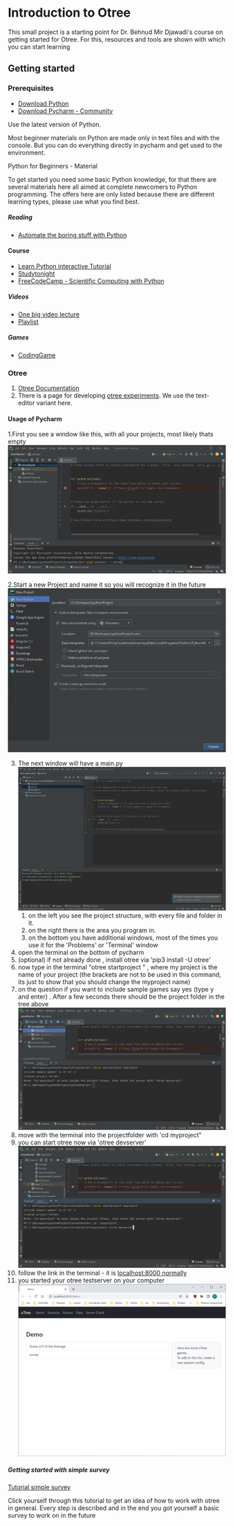 # Introduction to Otree

This small project is a starting point for Dr. Behnud Mir Djawadi's course on getting started for Otree.
For this, resources and tools are shown with which you can start learning 

## Getting started

### Prerequisites 

- [Download Python](https://www.python.org/downloads/)
- [Download Pycharm - Community](https://www.jetbrains.com/de-de/pycharm/download) 

Use the latest version of Python.

Most beginner materials on Python are made only in text files and with the console. But you can do everything directly in pycharm and get used to the environment.

 Python for Beginners - Material

To get started you need some basic Python knowledge, for that there are several materials here all aimed at complete newcomers to Python programming. The offers here are only listed because there are different learning types, please use what you find best.


##### Reading
- [Automate the boring stuff with Python](https://automatetheboringstuff.com/)

#### Course 
- [Learn Python interactive Tutorial](https://www.learnpython.org/)  
- [Studytonight](https://www.studytonight.com/python/)
- [FreeCodeCamp - Scientific Computing with Python](https://www.freecodecamp.org/learn/scientific-computing-with-python/)
##### Videos

- [One big video lecture](https://www.youtube.com/watch?v=_uQrJ0TkZlc)
- [Playlist](https://www.youtube.com/watch?v=Z1Yd7upQsXY&list=PLBZBJbE_rGRWeh5mIBhD-hhDwSEDxogDg&index=1)

##### Games
- [CodingGame](https://www.codingame.com/start)

### Otree 

1. [Otree Documentation](https://otree.readthedocs.io/en/latest/install.html)
2. There is a page for developing [otree experiments](https://www.otreehub.com/). We use the text-editor variant here.

#### Usage of Pycharm
1.First you see a window like this, with all your projects, most likely thats empty
![img.png](img.png)

2.Start a new Project and name it so you will recognize it in the future
![img_5.png](img_5.png)

3. The next window will have a main.py![img_6.png](img_6.png)
   1. on the left you see the project structure, with every file and folder in it.
   2. on the right there is the area you program in.
   3. on the bottom you have additional windows, most of the times you use it for the 'Problems' or 'Terminal' window
4. open the terminal on the bottom of pycharm 
5. (optional) if not already done , install otree via 'pip3 install -U otree'
6. now type in the terminal "otree startproject <myproject>" , where my project is the name of your project (the brackets are not to be used in this command, its just to show that you should change the myproject name)
7. on the question if you want to include sample games say yes (type y and enter)
. After a few seconds there should be the project folder in the tree above 
![img_1.png](img_1.png)
7. move with the terminal into the projectfolder with 'cd myproject" 
8. you can start otree now via 'otree devserver'![img_2.png](img_2.png)
9. follow the link in the terminal - it is [localhost:8000 normally](http://localhost:8000/) 
10. you started your otree testserver on your computer![img_3.png](img_3.png)

##### Getting started with simple survey

[Tutorial simple survey](https://otree.readthedocs.io/en/latest/tutorial/part1_texteditor.html)

Click yourself through this tutorial to get an idea of how to work with otree in general.
Every step is described and in the end you got yourself a basic survey to work on in the future 